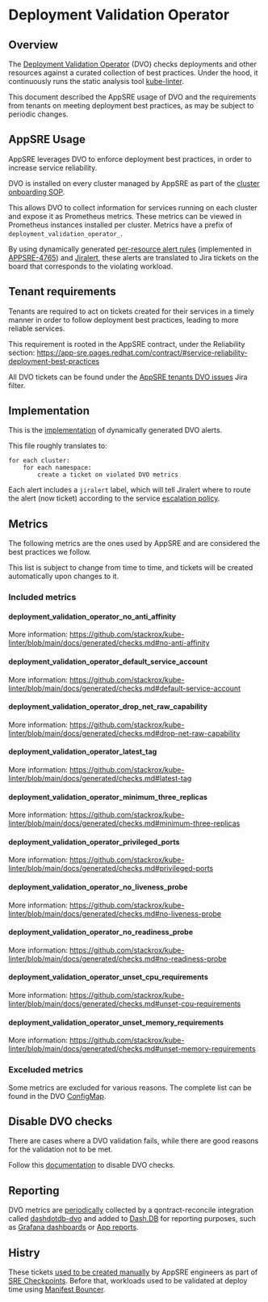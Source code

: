 # Deployment Validation Operator

## Overview

The [Deployment Validation Operator](https://github.com/app-sre/deployment-validation-operator) (DVO) checks deployments and other resources against a curated collection of best practices. Under the hood, it continuously runs the static analysis tool [kube-linter](https://github.com/stackrox/kube-linter).

This document described the AppSRE usage of DVO and the requirements from tenants on meeting deployment best practices, as may be subject to periodic changes.

## AppSRE Usage

AppSRE leverages DVO to enforce deployment best practices, in order to increase service reliability.

DVO is installed on every cluster managed by AppSRE as part of the [cluster onboarding SOP](./docs/app-sre/sop/app-interface-onboard-cluster.md#step-6-deployment-validation-operator-dvo).

This allows DVO to collect information for services running on each cluster and expose it as Prometheus metrics. These metrics can be viewed in Prometheus instances installed per cluster. Metrics have a prefix of `deployment_validation_operator_`.

By using dynamically generated [per-resource alert rules](./docs/app-sre/sop/catch-all-alerts-routing.md#generate-per-resource-alerts) (implemented in [APPSRE-4765](https://issues.redhat.com/browse/APPSRE-4765)) and [Jiralert](https://github.com/prometheus-community/jiralert), these alerts are translated to Jira tickets on the board that corresponds to the violating workload.

## Tenant requirements

Tenants are required to act on tickets created for their services in a timely manner in order to follow deployment best practices, leading to more reliable services.

This requirement is rooted in the AppSRE contract, under the Reliability section: https://app-sre.pages.redhat.com/contract/#service-reliability-deployment-best-practices

All DVO tickets can be found under the [AppSRE tenants DVO issues](https://issues.redhat.com/issues/?filter=12393531) Jira filter.

## Implementation

This is the [implementation](./resources/services/deployment-validation-operator/prometheusrules.yaml.j2) of dynamically generated DVO alerts.

This file roughly translates to:
```
for each cluster:
    for each namespace:
        create a ticket on violated DVO metrics
```

Each alert includes a `jiralert` label, which will tell Jiralert where to route the alert (now ticket) according to the service [escalation policy](./README.md#define-an-escalation-policy-for-a-service).

## Metrics

The following metrics are the ones used by AppSRE and are considered the best practices we follow.

This list is subject to change from time to time, and tickets will be created automatically upon changes to it.

### Included metrics

#### deployment_validation_operator_no_anti_affinity

More information: https://github.com/stackrox/kube-linter/blob/main/docs/generated/checks.md#no-anti-affinity

#### deployment_validation_operator_default_service_account

More information: https://github.com/stackrox/kube-linter/blob/main/docs/generated/checks.md#default-service-account

#### deployment_validation_operator_drop_net_raw_capability

More information: https://github.com/stackrox/kube-linter/blob/main/docs/generated/checks.md#drop-net-raw-capability

#### deployment_validation_operator_latest_tag

More information: https://github.com/stackrox/kube-linter/blob/main/docs/generated/checks.md#latest-tag

#### deployment_validation_operator_minimum_three_replicas

More information: https://github.com/stackrox/kube-linter/blob/main/docs/generated/checks.md#minimum-three-replicas

#### deployment_validation_operator_privileged_ports

More information: https://github.com/stackrox/kube-linter/blob/main/docs/generated/checks.md#privileged-ports

#### deployment_validation_operator_no_liveness_probe

More information: https://github.com/stackrox/kube-linter/blob/main/docs/generated/checks.md#no-liveness-probe

#### deployment_validation_operator_no_readiness_probe

More information: https://github.com/stackrox/kube-linter/blob/main/docs/generated/checks.md#no-readiness-probe

#### deployment_validation_operator_unset_cpu_requirements

More information: https://github.com/stackrox/kube-linter/blob/main/docs/generated/checks.md#unset-cpu-requirements

#### deployment_validation_operator_unset_memory_requirements

More information: https://github.com/stackrox/kube-linter/blob/main/docs/generated/checks.md#unset-memory-requirements

### Exceluded metrics

Some metrics are excluded for various reasons. The complete list can be found in the DVO [ConfigMap](./resources/app-sre/deployment-validation-operator/dvo.configmap.yaml).

## Disable DVO checks

There are cases where a DVO validation fails, while there are good reasons for the validation not to be met.

Follow this [documentation](https://github.com/app-sre/deployment-validation-operator#disabling-checks) to disable DVO checks.

## Reporting

DVO metrics are [periodically](https://github.com/app-sre/qontract-reconcile/blob/6086b8dde71d507743b5d285b68f32c77bab5d5f/helm/qontract-reconcile/values-internal.yaml#L429-L430) collected by a qontract-reconcile integration called [dashdotdb-dvo](https://github.com/app-sre/qontract-reconcile/blob/master/reconcile/dashdotdb_dvo.py) and added to [Dash.DB](https://github.com/app-sre/dashdotdb) for reporting purposes, such as [Grafana dashboards](https://grafana.app-sre.devshift.net/d/dashdotdb/dash-db) or [App reports](./data/reports).

## Histry

These tickets [used to be created manually](https://gitlab.cee.redhat.com/app-sre/contract/-/merge_requests/88) by AppSRE engineers as part of [SRE Checkpoints](https://gitlab.cee.redhat.com/app-sre/contract/-/blob/master/content/process/sre_checkpoints.md). Before that, workloads used to be validated at deploy time using [Manifest Bouncer](https://github.com/app-sre/manifest-bouncer).
